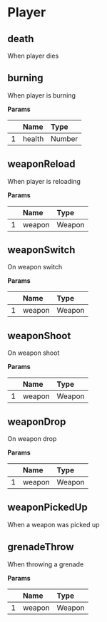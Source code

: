 # Player

## **death**

When player dies

## **burning**

When player is burning

**Params**

|  | Name | Type |
| :--- | :--- | :--- |
| 1 | health | Number |

## **weaponReload**

When player is reloading

**Params**

|  | Name | Type |
| :--- | :--- | :--- |
| 1 | weapon | Weapon |

## **weaponSwitch**

On weapon switch

**Params**

|  | Name | Type |
| :--- | :--- | :--- |
| 1 | weapon | Weapon |

## **weaponShoot**

On weapon shoot

**Params**

|  | Name | Type |
| :--- | :--- | :--- |
| 1 | weapon | Weapon |

## **weaponDrop**

On weapon drop

**Params**

|  | Name | Type |
| :--- | :--- | :--- |
| 1 | weapon | Weapon |

## **weaponPickedUp**

When a weapon was picked up

## **grenadeThrow**

When throwing a grenade

**Params**

|  | Name | Type |
| :--- | :--- | :--- |
| 1 | weapon | Weapon |

